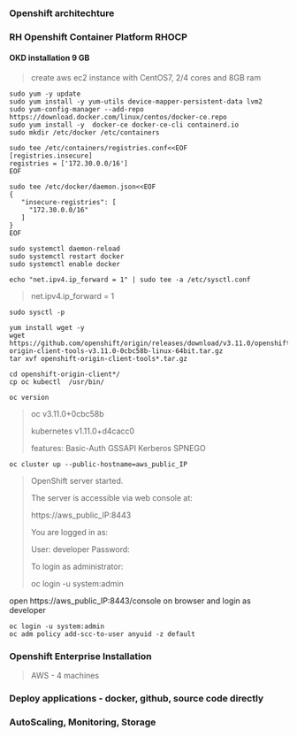 ### Openshift architechture
>

### RH Openshift Container Platform RHOCP
>

#### OKD installation 9 GB
> create aws ec2 instance with CentOS7, 2/4 cores and 8GB ram

```
sudo yum -y update
sudo yum install -y yum-utils device-mapper-persistent-data lvm2
sudo yum-config-manager --add-repo https://download.docker.com/linux/centos/docker-ce.repo
sudo yum install -y  docker-ce docker-ce-cli containerd.io
sudo mkdir /etc/docker /etc/containers
```

```
sudo tee /etc/containers/registries.conf<<EOF
[registries.insecure]
registries = ['172.30.0.0/16']
EOF
```

```
sudo tee /etc/docker/daemon.json<<EOF
{
   "insecure-registries": [
     "172.30.0.0/16"
   ]
}
EOF
```

```
sudo systemctl daemon-reload
sudo systemctl restart docker
sudo systemctl enable docker
```

```
echo "net.ipv4.ip_forward = 1" | sudo tee -a /etc/sysctl.conf
```
> net.ipv4.ip_forward = 1   

```
sudo sysctl -p
```

```
yum install wget -y
wget https://github.com/openshift/origin/releases/download/v3.11.0/openshift-origin-client-tools-v3.11.0-0cbc58b-linux-64bit.tar.gz
tar xvf openshift-origin-client-tools*.tar.gz
```

```
cd openshift-origin-client*/
cp oc kubectl  /usr/bin/
```

```
oc version
```
> oc v3.11.0+0cbc58b
> 
> kubernetes v1.11.0+d4cacc0 
>
> features: Basic-Auth GSSAPI Kerberos SPNEGO 

```
oc cluster up --public-hostname=aws_public_IP
```
> OpenShift server started.
>
> The server is accessible via web console at:
>
>    https://aws_public_IP:8443
>
> You are logged in as: 
>
>    User: developer Password: <any value> 
>
> To login as administrator: 
>
>    oc login -u system:admin 

open https://aws_public_IP:8443/console on browser and login as developer

```
oc login -u system:admin 
oc adm policy add-scc-to-user anyuid -z default
```


### Openshift Enterprise Installation
>  AWS - 4 machines 

### Deploy applications - docker, github, source code directly

### AutoScaling, Monitoring, Storage
